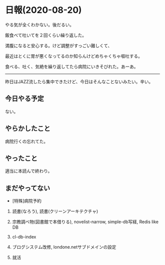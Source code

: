 # 日報(2020-08-20)

やる気が全くわかない。後だるい。

飯食べて吐いてを２回くらい繰り返した。

満腹になると安心する。けど調整がすっごい難しくて、

最近はとくに胃が悪くなってるのか知らんけどめちゃくちゃ嘔吐する。

食べる、吐く、気絶を繰り返してたら病院にいきそびれた。あーあ。

----

昨日はJAZZ流したら集中できたけど、今日はそんなことないみたい。辛い。

## 今日やる予定

ない。

## やらかしたこと

病院行くの忘れてた。

## やったこと

適当に本読んで終わり。

## まだやってない

* [特殊]病院予約

1. 読書(なろう), 読書(クリーンアーキテクチャ)

2. 宗教調べ物(図書館で本借りる), novelist-narrow, simple-db写経, Redis like DB

3. cl-db-index

4. ブログシステム改修, londone.netサブドメインの設定

5. 就活
